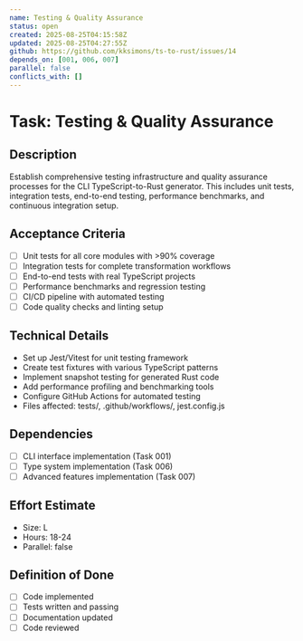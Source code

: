 ```yaml
---
name: Testing & Quality Assurance
status: open
created: 2025-08-25T04:15:58Z
updated: 2025-08-25T04:27:55Z
github: https://github.com/kksimons/ts-to-rust/issues/14
depends_on: [001, 006, 007]
parallel: false
conflicts_with: []
---
```


# Task: Testing & Quality Assurance

## Description
Establish comprehensive testing infrastructure and quality assurance processes for the CLI TypeScript-to-Rust generator. This includes unit tests, integration tests, end-to-end testing, performance benchmarks, and continuous integration setup.

## Acceptance Criteria
- [ ] Unit tests for all core modules with >90% coverage
- [ ] Integration tests for complete transformation workflows
- [ ] End-to-end tests with real TypeScript projects
- [ ] Performance benchmarks and regression testing
- [ ] CI/CD pipeline with automated testing
- [ ] Code quality checks and linting setup

## Technical Details
- Set up Jest/Vitest for unit testing framework
- Create test fixtures with various TypeScript patterns
- Implement snapshot testing for generated Rust code
- Add performance profiling and benchmarking tools
- Configure GitHub Actions for automated testing
- Files affected: tests/, .github/workflows/, jest.config.js

## Dependencies
- [ ] CLI interface implementation (Task 001)
- [ ] Type system implementation (Task 006)
- [ ] Advanced features implementation (Task 007)

## Effort Estimate
- Size: L
- Hours: 18-24
- Parallel: false

## Definition of Done
- [ ] Code implemented
- [ ] Tests written and passing
- [ ] Documentation updated
- [ ] Code reviewed
